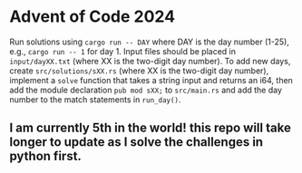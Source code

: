 # Advent of Code 2024

Run solutions using `cargo run -- DAY` where DAY is the day number (1-25), e.g., `cargo run -- 1` for day 1. Input files should be placed in `input/dayXX.txt` (where XX is the two-digit day number). To add new days, create `src/solutions/sXX.rs` (where XX is the two-digit day number), implement a `solve` function that takes a string input and returns an i64, then add the module declaration `pub mod sXX;` to `src/main.rs` and add the day number to the match statements in `run_day()`.

## I am currently 5th in the world! this repo will take longer to update as I solve the challenges in python first. 

